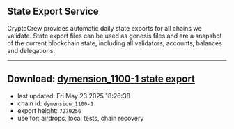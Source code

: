 ## State Export Service
CryptoCrew provides automatic daily state exports for all chains we validate. State export files can be used as genesis files and are a snapshot of the current blockchain state, including all validators, accounts, balances and delegations.

---
**Download: [dymension_1100-1 state export](https://dl-eu2.ccvalidators.com/SERVICE/dymension/dymension_1100-1_export_7279256.json)**
---

- last updated: Fri May 23 2025 18:26:38
- chain id: `dymension_1100-1`
- export height: `7279256`
- use for: airdrops, local tests, chain recovery
